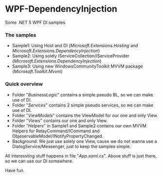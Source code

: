 # WPF-DependencyInjection
Some .NET 5 WPF DI samples

### The samples

* Sample1: Using Host and DI (*Microsoft.Extensions.Hosting* and *Microsoft.Extensions.DependencyInjection*)
* Sample2: Using solely IServiceCollection/IServiceProvider (*Microsoft.Extensions.DependencyInjection*)
* Sample3: Using new WindowsCommunityToolkit MVVM package (*Microsoft.Toolkit.Mvvm*)

### Quick overview

* Folder "*BusinessLogic*" contains a simple pseudo BL, so we can make use of DI.
* Folder "*Services*" contains 2 simple pseudo services, so we can make use of DI.
* Folder "*ViewModels*" contains the ViewModel for our one and only View.
* Folder "*Views*" contains our one and only View.
* Folder "*Helpers*" in Sample1 and Sample2 contains our own MVVM Helpers for RelayCommand/ICommand and ObjeservableModel/INotifyPropertyChanged.
* Background: We just use solely one View, cause we do not wanna use a DialogService/Messenger, just to keep the samples simple.

All interessting stuff happens in file "*App.xaml.cs*". Above stuff is just there, so we can use our DI somewhere.

Have fun.
